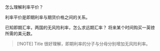 怎么理解利率平价？

利率平价是即期利率与期货价格之间的关系。

已知即期汇率，两国的无风险利率，怎么求远期汇率？
将来某个时间购买一英镑所需的美元数。

> [!NOTE] Title
> 很好理解，即期利率的分子与分母分别增加无风险利率。
